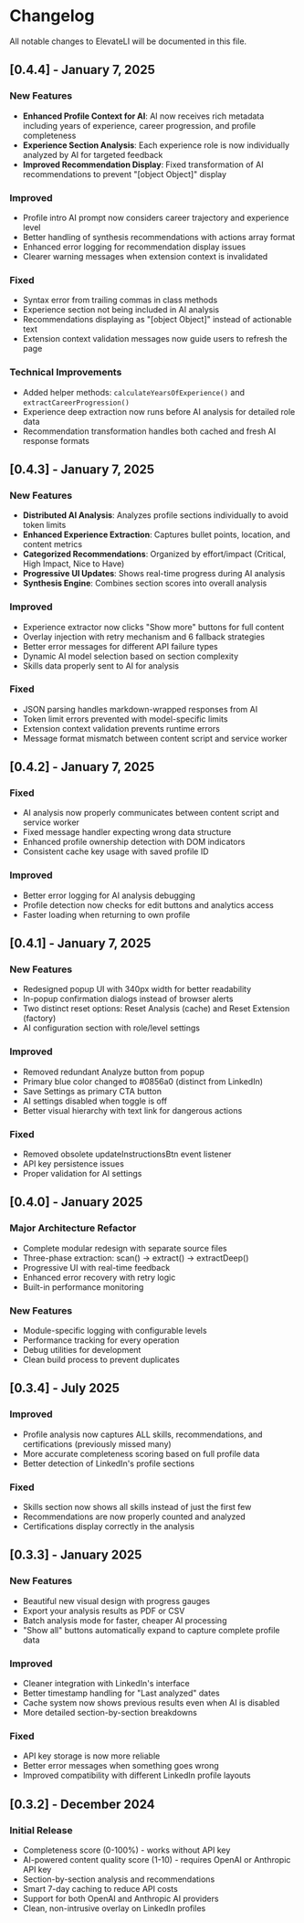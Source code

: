 # Changelog

All notable changes to ElevateLI will be documented in this file.

## [0.4.4] - January 7, 2025

### New Features
- **Enhanced Profile Context for AI**: AI now receives rich metadata including years of experience, career progression, and profile completeness
- **Experience Section Analysis**: Each experience role is now individually analyzed by AI for targeted feedback
- **Improved Recommendation Display**: Fixed transformation of AI recommendations to prevent "[object Object]" display

### Improved
- Profile intro AI prompt now considers career trajectory and experience level
- Better handling of synthesis recommendations with actions array format
- Enhanced error logging for recommendation display issues
- Clearer warning messages when extension context is invalidated

### Fixed
- Syntax error from trailing commas in class methods
- Experience section not being included in AI analysis
- Recommendations displaying as "[object Object]" instead of actionable text
- Extension context validation messages now guide users to refresh the page

### Technical Improvements
- Added helper methods: `calculateYearsOfExperience()` and `extractCareerProgression()`
- Experience deep extraction now runs before AI analysis for detailed role data
- Recommendation transformation handles both cached and fresh AI response formats

## [0.4.3] - January 7, 2025

### New Features
- **Distributed AI Analysis**: Analyzes profile sections individually to avoid token limits
- **Enhanced Experience Extraction**: Captures bullet points, location, and content metrics
- **Categorized Recommendations**: Organized by effort/impact (Critical, High Impact, Nice to Have)
- **Progressive UI Updates**: Shows real-time progress during AI analysis
- **Synthesis Engine**: Combines section scores into overall analysis

### Improved
- Experience extractor now clicks "Show more" buttons for full content
- Overlay injection with retry mechanism and 6 fallback strategies
- Better error messages for different API failure types
- Dynamic AI model selection based on section complexity
- Skills data properly sent to AI for analysis

### Fixed
- JSON parsing handles markdown-wrapped responses from AI
- Token limit errors prevented with model-specific limits
- Extension context validation prevents runtime errors
- Message format mismatch between content script and service worker

## [0.4.2] - January 7, 2025

### Fixed
- AI analysis now properly communicates between content script and service worker
- Fixed message handler expecting wrong data structure
- Enhanced profile ownership detection with DOM indicators
- Consistent cache key usage with saved profile ID

### Improved
- Better error logging for AI analysis debugging
- Profile detection now checks for edit buttons and analytics access
- Faster loading when returning to own profile

## [0.4.1] - January 7, 2025

### New Features
- Redesigned popup UI with 340px width for better readability
- In-popup confirmation dialogs instead of browser alerts
- Two distinct reset options: Reset Analysis (cache) and Reset Extension (factory)
- AI configuration section with role/level settings

### Improved
- Removed redundant Analyze button from popup
- Primary blue color changed to #0856a0 (distinct from LinkedIn)
- Save Settings as primary CTA button
- AI settings disabled when toggle is off
- Better visual hierarchy with text link for dangerous actions

### Fixed
- Removed obsolete updateInstructionsBtn event listener
- API key persistence issues
- Proper validation for AI settings

## [0.4.0] - January 2025

### Major Architecture Refactor
- Complete modular redesign with separate source files
- Three-phase extraction: scan() → extract() → extractDeep()
- Progressive UI with real-time feedback
- Enhanced error recovery with retry logic
- Built-in performance monitoring

### New Features
- Module-specific logging with configurable levels
- Performance tracking for every operation
- Debug utilities for development
- Clean build process to prevent duplicates

## [0.3.4] - July 2025

### Improved
- Profile analysis now captures ALL skills, recommendations, and certifications (previously missed many)
- More accurate completeness scoring based on full profile data
- Better detection of LinkedIn's profile sections

### Fixed
- Skills section now shows all skills instead of just the first few
- Recommendations are now properly counted and analyzed
- Certifications display correctly in the analysis

## [0.3.3] - January 2025

### New Features
- Beautiful new visual design with progress gauges
- Export your analysis results as PDF or CSV
- Batch analysis mode for faster, cheaper AI processing
- "Show all" buttons automatically expand to capture complete profile data

### Improved
- Cleaner integration with LinkedIn's interface
- Better timestamp handling for "Last analyzed" dates
- Cache system now shows previous results even when AI is disabled
- More detailed section-by-section breakdowns

### Fixed
- API key storage is now more reliable
- Better error messages when something goes wrong
- Improved compatibility with different LinkedIn profile layouts

## [0.3.2] - December 2024

### Initial Release
- Completeness score (0-100%) - works without API key
- AI-powered content quality score (1-10) - requires OpenAI or Anthropic API key
- Section-by-section analysis and recommendations
- Smart 7-day caching to reduce API costs
- Support for both OpenAI and Anthropic AI providers
- Clean, non-intrusive overlay on LinkedIn profiles